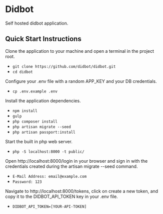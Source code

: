 # Didbot
Self hosted didbot application.

## Quick Start Instructions
Clone the application to your machine and open a terminal in the project root.
- `git clone https://github.com/didbot/didbot.git`
- `cd didbot`

Configure your .env file with a random APP_KEY and your DB credentials.
- `cp .env.example .env`

Install the application dependencies.
- `npm install`
- `gulp`
- `php composer install`
- `php artisan migrate --seed`
- `php artisan passport:install`

Start the built in php web server.
- `php -S localhost:8000 -t public/`

Open http://localhost:8000/login in your browser and sign in with the credentials created during the artisan migrate --seed command.
- `E-Mail Address: email@example.com`
- `Password: 123`

Navigate to http://localhost:8000/tokens, click on create a new token, and copy it to the DIDBOT_API_TOKEN key in your .env file.
- `DIDBOT_API_TOKEN=[YOUR-API-TOKEN]`

